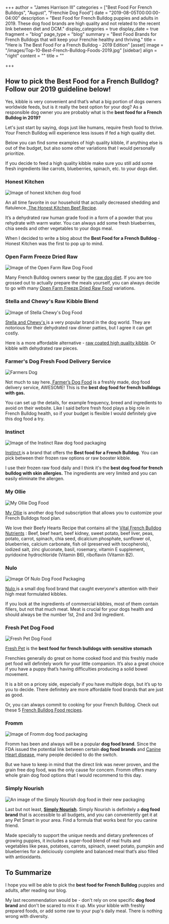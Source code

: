 +++
author = "James Harrison III"
categories = ["Best Food For French Bulldogs", "August", "Frenchie Dog Food"]
date = "2019-08-05T00:00:00-04:00"
description = "Best Food for French Bulldog puppies and adults in 2019. These dog food brands are high quality and not related to the recent link between diet and DCM."
display_categories = true
display_date = true
fragment = "blog"
page_type = "blog"
summary = "Best Food Brands for French Bulldogs that will keep your Frenchie healthy and thriving."
title = "Here is The Best Food For a French Bulldog - 2019 Edition"
[asset]
image = "/images/Top-10-Best-French-Bulldog-Foods-2019.jpg"
[sidebar]
align = "right"
content = ""
title = ""

+++
## How to pick the Best Food for a French Bulldog? Follow our 2019 guideline below!

Yes, kibble is very convenient and that’s what a big portion of dogs owners worldwide feeds, but is it really the best option for your dog? As a responsible dog owner you are probably what is the **best food for a French Bulldog in 2019?**

Let's just start by saying, dogs just like humans, require fresh food to thrive. Your French Bulldog will experience less issues if fed a high quality diet.

Below you can find some examples of high quality kibble, if anything else is out of the budget, but also some other variations that I would personally prioritize.

If you decide to feed a high quality kibble make sure you still add some fresh ingredients like carrots, blueberries, spinach, etc. to your dogs diet.

### **Honest Kitchen**

![Image of honest kitchen dog food](/images/the-honest-kitchen.jpg "honest-kitchen-raw-dog-food")

An all time favorite in our household that actually decreased shedding and flatulence.[ The Honest Kitchen Beef Recipe](https://www.thehonestkitchen.com/dehydrated-whole-grain-beef-recipe-verve "Honest Kitchen Dog Food").

It’s a dehydrated raw human grade food in a form of a powder that you rehydrate with warm water. You can always add some fresh blueberries, chia seeds and other vegetables to your dogs meal.

When I decided to write a blog about the **Best Food for a French Bulldog** - Honest Kitchen was the first to pop up to mind.

### **Open Farm Freeze Dried Raw** 

![Image of the Open Farm Raw Dog Food ](/images/Open-farm.jpg "Open-farm-raw-dog-food")

Many French Bulldog owners swear by the  [raw dog diet](https://www.servicedogcertifications.org/benefits-of-a-raw-food-diet-for-dogs/ "raw dog diet benefits"). If you are too grossed out to actually prepare the meals yourself, you can always decide to go with many [Open Farm Freeze Dried Raw Food]() variations.

### **Stella and Chewy's Raw Kibble Blend**

![Image of Stella Chewy's Dog Food](/images/Stella-Chewy-doog-food.jpg "Stella-Chewy-Dog-Food")

[Stella and Chewy's ](https://www.stellaandchewys.com/ "Stella and Chewy's Dog Food Brand")is a very popular brand in the dog world. They are notorious for their dehydrated raw dinner patties, but I agree it can get costly. 

Here is a more affordable alternative - [raw coated high quality kibble](https://www.stellaandchewys.com/dog-food/raw-coated-kibble/ "Raw Coated Kibble Dog Food"). Or kibble with dehydrated raw pieces. 

### **Farmer's Dog Fresh Food Delivery Service**

![Farmers Dog](/images/farmers-dog.jpg "farmers-dog")

Not much to say here.[ Farmer’s Dog Food](https://www.thefarmersdog.com/ "Farmer's Dog Fresh Dog Food") is a freshly made, dog food delivery service, AWESOME! This is the **best dog food for french bulldogs with gas.** 

You can set up the details, for example frequency, breed and ingredients to avoid on their website. Like I said before fresh food plays a big role in French Bulldog health, so if your budget is flexible I would definitely give this dog food a try.

### **Instinct**

![Image of the Instinct Raw dog food packaging](/images/instinct-raw.jpg "instinct-raw-dog-food")

[Instinct ](https://www.instinctpetfood.com/dogs "Instinct Dog food ")is a brand that offers the **Best food for a French Bulldog**. You can pick between their frozen raw options or raw booster kibble. 

I use their frozen raw food daily and I think it's the **best dog food for french bulldog with skin allergies.** The ingredients are very limited and you can easily eliminate the allergen. 

### **My Ollie**

![My Ollie Dog Food](/images/my-ollie-dog-food.jpg "my-ollie-dog-food")

[My Ollie](https://www.myollie.com/ "My Ollie Fresh Dog Food") is another dog food subscription that allows you to customize your French Bulldogs food plan. 

We love their Beefy Hearts Recipe that contains all the [Vital French Bulldog Nutrients](https://ethicalfrenchie.com/blog/a-thorough-understanding-of-nutrients-for-french-bulldogs/ "Nutrients For French Bulldog") : Beef, beef heart, beef kidney, sweet potato, beef liver, peas, potato, carrot, spinach, chia seed, dicalcium phosphate, sunflower oil, blueberries, calcium carbonate, fish oil (preserved with tocopherols), iodized salt, zinc gluconate, basil, rosemary, vitamin E supplement, pyridoxine hydrochloride (Vitamin B6), riboflavin (Vitamin B2).

### **Nulo** 

![Image Of Nulo Dog Food Packaging](/images/nulo-dog-food-for-french-bulldog.png "Nulo-dog-food")

[Nulo ](https://www.nulo.com/our-food/dog-food/freestyle-adult-dog-salmon-and-peas-recipe/ "Nulo Salmon Dog Food")is a small dog food brand that caught everyone's attention with their high meat formulated kibbles. 

If you look at the ingredients of commercial kibbles, most of them contain fillers, but not that much meat. Meat is crucial for your dogs health and should always be the number 1st, 2nd and 3rd ingredient.

### **Fresh Pet Dog Food**

![Fresh Pet Dog Food](/images/fresh-pet-dog-food.jpg "fresh-pet-dog-food")

[Fresh Pet](https://freshpet.com/products/?pet=dog "Fresh Pet Fresh Dog Food") is the **best food for french bulldogs with sensitive stomach**

Frenchies generally do great on home cooked food and this freshly made pet food will definitely work for your little companion. It’s also a great choice if you have a puppy that’s having difficulties producing a solid bowel movement. 

It is a bit on a pricey side, especially if you have multiple dogs, but it’s up to you to decide. There definitely are more affordable food brands that are just as good.

Or, you can always commit to cooking for your French Bulldog. Check out these 5 [French Bulldog Food recipes](https://ethicalfrenchie.com/home-cooked-food-for-your-french-bulldog-ethical-frenchie/ "French Bulldog Food Recipes").

### **Fromm**

![Image of Fromm dog food packaging](/images/Fromm-Dog-Food-Kibble.jpg "Fromm-dog-food-puppy")

Fromm has been and always will be a popular **dog food brand**. Since the FDA issued the potential link between certain **dog food brands** and [Canine Heart disease](https://www.vetmed.wsu.edu/outreach/Pet-Health-Topics/categories/diseases/dilated-cardiomyopathy-in-dogs "Heart Disease in Dogs"), many people decided to do the switch. 

But we have to keep in mind that the direct link was never proven, and the grain free dog food, was the only cause for concern. Fromm offers many whole grain dog food options that I would recommend to this day.

### **Simply Nourish**

![An image of the Simply Nourish dog food in their new packaging](/images/simply-nourish-dog-food.jpg "Simply-nourish-dog-food")

Last but not least, [**Simply Nourish**](https://www.petsmart.com/featured-brands/simply-nourish/dog/simply-nourish-adult-dog-food---natural-fish-and-brown-rice-52835.html?cgid=5000099 "Simply Nourish Dog Food"). Simply Nourish is definitely a **dog food brand** that is accessible to all budgets, and you can conveniently get it at any Pet Smart in your area. Find a formula that works best for you canine friend. 

Made specially to support the unique needs and dietary preferences of growing puppies, it includes a super-food blend of real fruits and vegetables like peas, potatoes, carrots, spinach, sweet potato, pumpkin and blueberries for a deliciously complete and balanced meal that’s also filled with antioxidants. 

## To Summarize

I hope you will be able to pick the **best food for French Bulldog** puppies and adults, after reading our blog.

My last recommendation would be - don't rely on one specific **dog  food brand** and don't be scared to mix it up. Mix your kibble with freshly prepared foods, or add some raw to your pup's daily meal.  There is nothing wrong with diversity. 
